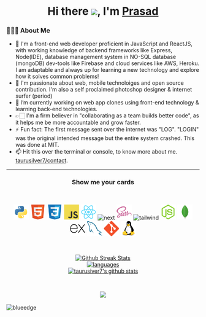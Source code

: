 <h1 align="center">Hi there <img src="https://raw.githubusercontent.com/iampavangandhi/iampavangandhi/master/gifs/Hi.gif" width="30px">, I'm  <a href="https://taurusilver7.github.io/profile/">Prasad</a></h1>

<h3> 👨🏻‍💻 About Me </h3>

- 📍  I'm a front-end web developer proficient in JavaScript and ReactJS,
    with working knowledge of backend frameworks like Express, Node(IDE), database management system in NO-SQL database (mongoDB)
    dev-tools like Firebase and cloud services like AWS, Heroku.
    I am adaptable and always up for learning a new technology and explore how it solves common problems!
- 🔭 I'm passionate about web, mobile technoloiges and open source contribution. I'm also a self proclaimed photoshop designer & internet surfer (period)
- 🌱 I’m currently working on web app clones using front-end technology & learning back-end technologies. 
- 👉🏻 I'm a firm believer in "collaborating as a team builds better code", as it helps me be more accountable and grow faster. 
- ⚡ Fun fact: The first message sent over the internet was "LOG". "LOGIN" was the original intended message but the entire system crashed. This was done at MIT.
- 📫 Hit this over the terminal or console, to know more about me. [taurusilver7/contact](https://taurusilver7.github.io/portfolio/#contact).

<hr>
<h3 align="center">Show me your cards</h3>
<br>

<p align="center">
<img src=https://raw.githubusercontent.com/devicons/devicon/master/icons/python/python-original.svg alt=python width="40" height="40"/>
<img src=https://raw.githubusercontent.com/devicons/devicon/master/icons/html5/html5-original.svg alt=html5 width="40" height="40"/>
<img src=https://raw.githubusercontent.com/devicons/devicon/master/icons/css3/css3-original.svg alt=css3 width="40" height="40"/>
<img src=https://raw.githubusercontent.com/devicons/devicon/master/icons/javascript/javascript-original.svg alt=javascript width="40" height="40"/>
<img src=https://raw.githubusercontent.com/devicons/devicon/master/icons/react/react-original.svg alt=react width="40" height="40"/>
<img src=https://user-images.githubusercontent.com/48161361/112209699-0708fd00-8c1a-11eb-92c6-d7946cabde2a.png alt=next width="40" height="40"/>
<img src=https://raw.githubusercontent.com/devicons/devicon/master/icons/sass/sass-original.svg alt=sass width="40" height="40"/>
<img src=https://cdn.jsdelivr.net/gh/devicons/devicon/icons/tailwindcss/tailwindcss-plain.svg alt=tailwind width="40" height="40"/>
<img src=https://raw.githubusercontent.com/devicons/devicon/master/icons/nodejs/nodejs-original.svg alt=nodejs width="40" height="40"/>
<img src=https://raw.githubusercontent.com/devicons/devicon/master/icons/mongodb/mongodb-original.svg alt=mongodb width="40" height="40"/>
<img src=https://raw.githubusercontent.com/devicons/devicon/master/icons/express/express-original.svg alt=express width="40" height="40"/>
<img src=https://raw.githubusercontent.com/devicons/devicon/master/icons/mysql/mysql-original.svg alt=express width="40" height="40"/>
<img src=https://raw.githubusercontent.com/devicons/devicon/master/icons/git/git-original.svg alt=git width="40" height="40"/>
<img src=https://raw.githubusercontent.com/devicons/devicon/master/icons/linux/linux-original.svg alt=linux width="40" height="40"/>
</p>
<br/>
<p align="center">
    <a href="https://github.com/taurusilver7">
        <img  width="500" alt="Github Streak Stats" src="https://github-readme-streak-stats.herokuapp.com/?user=taurusilver7&theme=tokyonight&show_icons=true" >
    </a>
    <br/>
    <a href="https://github.com/taurusilver7">
        <img width="500" alt="languages" src="https://github-readme-stats.vercel.app/api/top-langs/?username=taurusilver7&layout=compact&theme=tokyonight&langs_count=6">
    </a>
    <br/>
    <a href="https://github.com/taurusilver7">
        <img width="500" alt="taurusiver7's github stats" src="https://github-readme-stats.vercel.app/api?username=taurusilver7&show_icons=true&title_color=ffffff&icon_color=bb2acf&text_color=daf7dc&bg_color=151515" >
    </a>
</p>
<br/>
<p align="center">
    <img width="500" src="https://github-readme-quotes.herokuapp.com/quote?theme=onedark&animation=default&layout=default" />
</p>

<p align="center"><p align="left"> <img src="https://komarev.com/ghpvc/?username=taurusilver7" alt="blueedge"/> </p>  </p>

